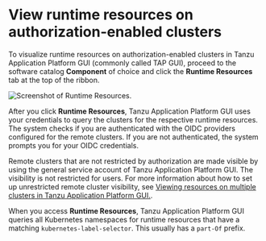 # View runtime resources on authorization-enabled clusters

To visualize runtime resources on authorization-enabled clusters in Tanzu Application Platform GUI
(commonly called TAP GUI), proceed to the software catalog **Component** of choice and click the
**Runtime Resources** tab at the top of the ribbon.

![Screenshot of Runtime Resources.](../images/tap-gui-multiple-clusters.png)

After you click **Runtime Resources**, Tanzu Application Platform GUI uses your credentials to
query the clusters for the respective runtime resources.
The system checks if you are authenticated with the OIDC providers configured for the remote clusters.
If you are not authenticated, the system prompts you for your OIDC credentials.

Remote clusters that are not restricted by authorization are made visible by using the
general service account of Tanzu Application Platform GUI. The visibility is not restricted for users.
For more information about how to set up unrestricted remote cluster visibility, see
[Viewing resources on multiple clusters in Tanzu Application Platform GUI.](../cluster-view-setup.md).

When you access **Runtime Resources**, Tanzu Application Platform GUI queries all Kubernetes
namespaces for runtime resources that have a matching `kubernetes-label-selector`. This usually
has a `part-Of` prefix.
